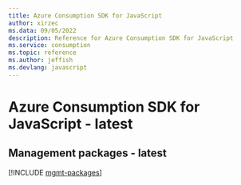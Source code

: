 ```yaml
---
title: Azure Consumption SDK for JavaScript
author: xirzec
ms.data: 09/05/2022
description: Reference for Azure Consumption SDK for JavaScript
ms.service: consumption
ms.topic: reference
ms.author: jeffish
ms.devlang: javascript
---
```

# Azure Consumption SDK for JavaScript - latest

## Management packages - latest
[!INCLUDE [mgmt-packages](consumption-mgmt-index.md)]